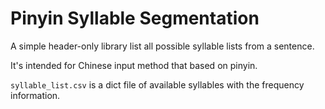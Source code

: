 # Pinyin Syllable Segmentation

A simple header-only library list all possible syllable lists from a sentence.

It's intended for Chinese input method that based on pinyin.

`syllable_list.csv` is a dict file of available syllables with the frequency information.
